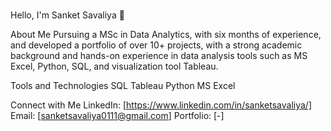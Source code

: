 ###
Hello, I'm Sanket Savaliya 👋

About Me
Pursuing a MSc in Data Analytics, with six months of experience, and developed a portfolio of over 10+ projects, with a strong academic background and hands-on experience in data analysis tools such as MS Excel, Python, SQL, and visualization tool Tableau.

Tools and Technologies
SQL
Tableau
Python
MS Excel

Connect with Me
LinkedIn: [https://www.linkedin.com/in/sanketsavaliya/]
Email: [sanketsavaliya0111@gmail.com]
Portfolio: [-]
<!--
**sanketsavaliya011/sanketsavaliya011** is a ✨ _special_ ✨ repository because its `README.md` (this file) appears on your GitHub profile.

Here are some ideas to get you started:

- 🔭 I’m currently working on ...
- 🌱 I’m currently learning ...
- 👯 I’m looking to collaborate on ...
- 🤔 I’m looking for help with ...
- 💬 Ask me about ...
- 📫 How to reach me: ...
- 😄 Pronouns: ...
- ⚡ Fun fact: ...
-->
